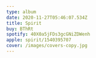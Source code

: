 ```yaml
---
type: album
date: 2020-11-27T05:46:07.534Z
title: Spirit
buy: BThRt
spotify: 40X0a5jFDs3gcGNiZDWenh
apple: spirit/1540395707
cover: /images/covers-copy.jpg
---
```

